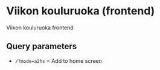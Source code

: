 # Viikon kouluruoka (frontend)

Viikon kouluruoka frontend

## Query parameters

* `/?mode=a2hs` = Add to home screen